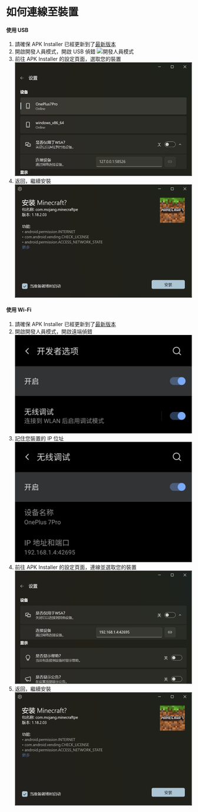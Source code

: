 # 如何連線至裝置
#### 使用 USB
1. 請確保 APK Installer 已經更新到了[最新版本](https://www.microsoft.com/store/productId/9P2JFQ43FPPG "APK Installer")
2. 開啟開發人員模式，開啟 USB 偵錯 ![開發人員模式
](https://raw.githubusercontent.com/Paving-Base/APK-Installer/screenshots/Documents/Tutorials/How%20To%20Connect%20Device/Images/Screenshot_20221002-172252.jpg)
3. 前往 APK Installer 的設定頁面，選取您的裝置 ![設定頁面](https://raw.githubusercontent.com/Paving-Base/APK-Installer/screenshots/Documents/Tutorials/How%20To%20Connect%20Device/Images/Snipaste_2022-10-02_17-37-30.png)
4. 返回，繼續安裝 ![繼續安裝](https://raw.githubusercontent.com/Paving-Base/APK-Installer/screenshots/Documents/Tutorials/How%20To%20Connect%20Device/Images/Snipaste_2022-10-02_17-34-04.png)
#### 使用 Wi-Fi
1. 請確保 APK Installer 已經更新到了[最新版本](https://www.microsoft.com/store/productId/9P2JFQ43FPPG "APK Installer")
2. 開啟開發人員模式，開啟遠端偵錯 ![開發人員模式](https://raw.githubusercontent.com/Paving-Base/APK-Installer/screenshots/Documents/Tutorials/How%20To%20Connect%20Device/Images/Screenshot_20221002-174001.jpg)
3. 記住您裝置的 IP 位址 ![IP 位址](https://raw.githubusercontent.com/Paving-Base/APK-Installer/screenshots/Documents/Tutorials/How%20To%20Connect%20Device/Images/Screenshot_20221002-174200.jpg)
3. 前往 APK Installer 的設定頁面，連線並選取您的裝置![設定頁面](https://raw.githubusercontent.com/Paving-Base/APK-Installer/screenshots/Documents/Tutorials/How%20To%20Connect%20Device/Images/Snipaste_2022-10-02_17-46-28.png)
4. 返回，繼續安裝 ![繼續安裝](https://raw.githubusercontent.com/Paving-Base/APK-Installer/screenshots/Documents/Tutorials/How%20To%20Connect%20Device/Images/Snipaste_2022-10-02_17-34-04.png)

